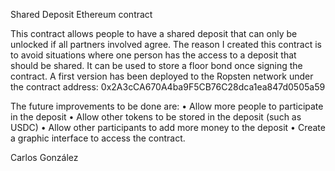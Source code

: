Shared Deposit Ethereum contract

This contract allows people to have a shared deposit that can only be unlocked if all partners involved agree. The reason I created this contract is to avoid situations where one person has the access to a deposit that should be shared. It can be used to store a floor bond once signing the contract.
A first version has been deployed to the Ropsten network under the contract address:
0x2A3cCA670A4ba9F5CB76C28dca1ea847d0505a59

The future improvements to be done are:
    • Allow more people to participate in the deposit
    • Allow other tokens to be stored in the deposit (such as USDC)
    • Allow other participants to add more money to the deposit
    • Create a graphic interface to access the contract.

Carlos González
